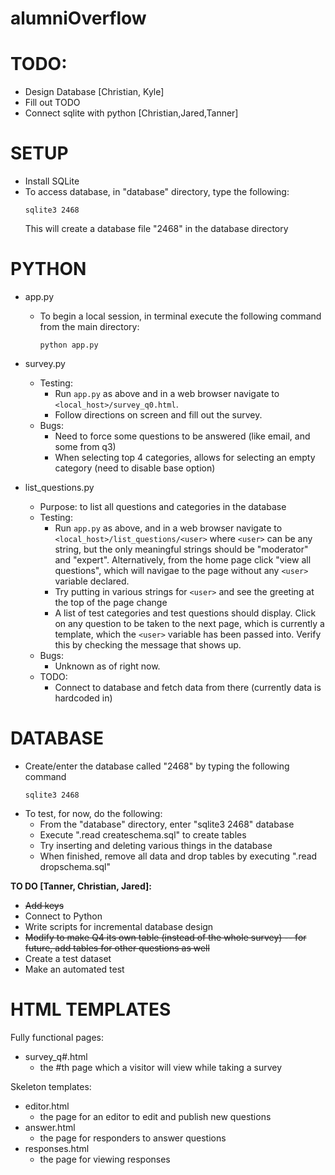 # alumniOverflow

# TODO:
  * Design Database [Christian, Kyle]
  * Fill out TODO
  * Connect sqlite with python [Christian,Jared,Tanner]

# SETUP
  * Install SQLite
  * To access database, in "database" directory, type the following:
    ```
    sqlite3 2468
    ```
    This will create a database file "2468" in the database directory
    
# PYTHON
  * app.py
    * To begin a local session, in terminal execute the following command from the main directory:
      ```
      python app.py
      ```  
  * survey.py
    * Testing:
      * Run `app.py` as above and in a web browser navigate to `<local_host>/survey_q0.html`.
      * Follow directions on screen and fill out the survey.
    * Bugs: 
      * Need to force some questions to be answered (like email, and some from q3)
      * When selecting top 4 categories, allows for selecting an empty category (need to disable base option)

  * list_questions.py
    * Purpose: to list all questions and categories in the database
    * Testing:
      * Run `app.py` as above, and in a web browser navigate to `<local_host>/list_questions/<user>` where `<user>` can be any string, but the only meaningful strings should be "moderator" and "expert". Alternatively, from the home page click "view all questions", which will navigae to the page without any `<user>` variable declared.
      * Try putting in various strings for `<user>` and see the greeting at the top of the page change
      * A list of test categories and test questions should display. Click on any question to be taken to the next page, which is currently a template, which the `<user>` variable has been passed into. Verify this by checking the message that shows up.
    * Bugs:
      * Unknown as of right now.
    * TODO:
      * Connect to database and fetch data from there (currently data is hardcoded in)
# DATABASE
  * Create/enter the database called "2468" by typing the following command
    ```
    sqlite3 2468
    ```
  * To test, for now, do the following:
    * From the "database" directory, enter "sqlite3 2468" database
    * Execute ".read createschema.sql" to create tables
    * Try inserting and deleting various things in the database
    * When finished, remove all data and drop tables by executing ".read dropschema.sql"
  
  __TO DO [Tanner, Christian, Jared]:__
  * ~~Add keys~~
  * Connect to Python
  * Write scripts for incremental database design
  * ~~Modify to make Q4 its own table (instead of the whole survey) -- for future, add tables for other questions as well~~
  * Create a test dataset
  * Make an automated test

# HTML TEMPLATES
Fully functional pages:
  * survey_q#.html
    * the #th page which a visitor will view while taking a survey
    
Skeleton templates:
  * editor.html
    * the page for an editor to edit and publish new questions
  * answer.html
    * the page for responders to answer questions
  * responses.html
    * the page for viewing responses
